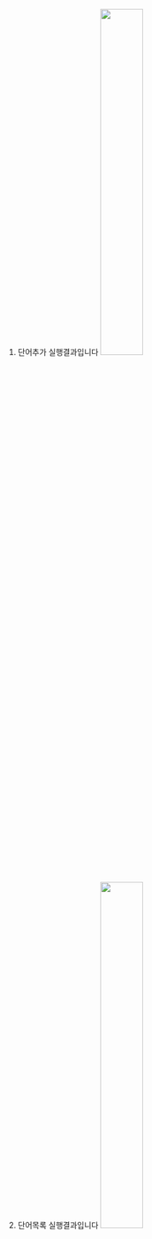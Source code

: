 1. 단어추가 실행결과입니다
<img
src="[screenshots/스크린샷 2023-09-09 오후 4.35.51.pn](https://github.com/yeooooooni/PP1_project1/blob/main/screenshots/%E1%84%89%E1%85%B3%E1%84%8F%E1%85%B3%E1%84%85%E1%85%B5%E1%86%AB%E1%84%89%E1%85%A3%E1%86%BA%202023-09-09%20%E1%84%8B%E1%85%A9%E1%84%92%E1%85%AE%204.35.51.png)https://github.com/yeooooooni/PP1_project1/blob/main/screenshots/%E1%84%89%E1%85%B3%E1%84%8F%E1%85%B3%E1%84%85%E1%85%B5%E1%86%AB%E1%84%89%E1%85%A3%E1%86%BA%202023-09-09%20%E1%84%8B%E1%85%A9%E1%84%92%E1%85%AE%204.35.51.pngg" width="40%">

3. 단어목록 실행결과입니다
<img
src="" width="40%">
